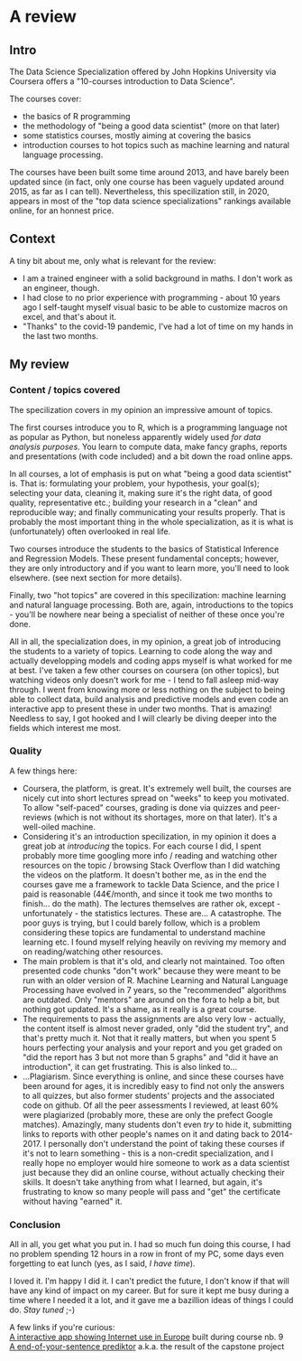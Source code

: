 # A review
## Intro
The Data Science Specialization offered by John Hopkins University via Coursera offers a "10-courses introduction to Data Science".

The courses cover:  
- the basics of R programming  
- the methodology of "being a good data scientist" (more on that later)
- some statistics courses, mostly aiming at covering the basics
- introduction courses to hot topics such as machine learning and natural language processing.  

The courses have been built some time around 2013, and have barely been updated since (in fact, only one course has been vaguely updated around 2015, as far as I can tell). Nevertheless, this specilization still, in 2020, appears in most of the "top data science specializations" rankings available online, for an honnest price.

## Context   

A tiny bit about me, only what is relevant for the review:  
- I am a trained engineer with a solid background in maths. I don't work as an engineer, though.  
- I had close to no prior experience with programming - about 10 years ago I self-taught myself visual basic to be able to customize macros on excel, and that's about it.  
- "Thanks" to the covid-19 pandemic, I've had a lot of time on my hands in the last two months.  

## My review  
### Content / topics covered  
The specilization covers in my opinion an impressive amount of topics.  

The first courses introduce you to R, which is a programming language not as popular as Python, but noneless apparently widely used *for data analysis purposes*. You learn to compute data, make fancy graphs, reports and presentations (with code included) and a bit down the road online apps.  

In all courses, a lot of emphasis is put on what "being a good data scientist" is. That is: formulating your problem, your hypothesis, your goal(s); selecting your data, cleaning it, making sure it's the right data, of good quality, representative etc.; building your research in a "clean" and reproducible way; and finally communicating your results properly. That is probably the most important thing in the whole specialization, as it is what is (unfortunately) often overlooked in real life.  

Two courses introduce the students to the basics of Statistical Inference and Regression Models. These present fundamental concepts; however, they are only introductory and if you want to learn more, you'll need to look elsewhere. (see next section for more details).  

Finally, two "hot topics" are covered in this specilization: machine learning and natural language processing. Both are, again, introductions to the topics - you'll be nowhere near being a specialist of neither of these once you're done. 

All in all, the specialization does, in my opinion, a great job of introducing the students to a variety of topics. Learning to code along the way and actually developping models and coding apps myself is what worked for me at best. I've taken a few other courses on coursera (on other topics), but watching videos only doesn't work for me - I tend to fall asleep mid-way through. 
I went from knowing more or less nothing on the subject to being able to collect data, build analysis and predictive models and even code an interactive app to present these in under two months. That is amazing!  
Needless to say, I got hooked and I will clearly be diving deeper into the fields which interest me most.  

### Quality
A few things here:  
- Coursera, the platform, is great. It's extremely well built, the courses are nicely cut into short lectures spread on "weeks" to keep you motivated. To allow "self-paced" courses, grading is done via quizzes and peer-reviews (which is not without its shortages, more on that later). It's a well-oiled machine.  
- Considering it's an introduction specilization, in my opinion it does a great job at *introducing* the topics. For each course I did, I spent probably more time googling more info / reading and watching other resources on the topic / browsing Stack Overflow than I did watching the videos on the platform. It doesn't bother me, as in the end the courses gave me a framework to tackle Data Science, and the price I paid is reasonable (44€/month, and since it took me two months to finish... do the math). The lectures themselves are rather ok, except - unfortunately - the statistics lectures. These are... A catastrophe. The poor guys is trying, but I could barely follow, which is a problem considering these topics are fundamental to understand machine learning etc. I found myself relying heavily on reviving my memory and on reading/watching other resources.  
- The main problem is that it's old, and clearly not maintained. Too often presented code chunks "don"t work" because they were meant to be run with an older version of R. Machine Learning and Natural Language Processing have evolved in 7 years, so the "recommended" algorithms are outdated. Only "mentors" are around on the fora to help a bit, but nothing got updated. It's a shame, as it really is a great course.  
- The requirements to pass the assignments are also very low - actually, the content itself is almost never graded, only "did the student try", and that's pretty much it. Not that it really matters, but when you spent 5 hours perfecting your analysis and your report and you get graded on "did the report has 3 but not more than 5 graphs" and "did it have an introduction", it can get frustrating. This is also linked to...   
- ...Plagiarism. Since everything is online, and since these courses have been around for ages, it is incredibly easy to find not only the answers to all quizzes, but also former students' projects and the associated code on github. Of all the peer assessments I reviewed, at least 60% were plagiarized (probably more, these are only the prefect Google matches). Amazingly, many students don't even *try* to hide it, submitting links to reports with other people's names on it and dating back to 2014-2017. I personally don't understand the point of taking these courses if it's not to learn something - this is a non-credit specialization, and I really hope no employer would hire someone to work as a data scientist just because they did an online course, without actually checking their skills. It doesn't take anything from what I learned, but again, it's frustrating to know so many people will pass and "get" the certificate without having "earned" it. 

### Conclusion  
All in all, you get what you put in. I had so much fun doing this course, I had no problem spending 12 hours in a row in front of my PC, some days even forgetting to eat lunch (yes, as I said, *I have time*).

I loved it. I'm happy I did it. I can't predict the future, I don't know if that will have any kind of impact on my career. But for sure it kept me busy during a time where I needed it a lot, and it gave me a bazillion ideas of things I could do. *Stay tuned* ;-)

A few links if you're curious:  
[A interactive app showing Internet use in Europe](https://ourbanow.shinyapps.io/EUInternetuse/) built during course nb. 9  
[A end-of-your-sentence prediktor](https://ourbanow.shinyapps.io/Prediktor/) a.k.a. the result of the capstone project  
